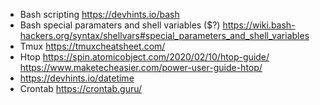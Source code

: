 - Bash scripting https://devhints.io/bash
- Bash special paramaters and shell variables ($?) https://wiki.bash-hackers.org/syntax/shellvars#special_parameters_and_shell_variables
- Tmux https://tmuxcheatsheet.com/
- Htop https://spin.atomicobject.com/2020/02/10/htop-guide/ https://www.maketecheasier.com/power-user-guide-htop/
- https://devhints.io/datetime
- Crontab https://crontab.guru/
